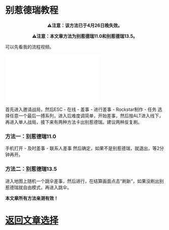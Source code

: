 # 别惹德瑞教程

<p align="center"><b>⚠注意：该方法已于4月26日晚失效。</b></p>
<p align="center"><b>⚠注意：本文章方法为别惹德瑞11.0和别惹德瑞13.5。</b></p>
<p>可以先看我的流程视频。</p>
<iframe src="//player.bilibili.com/player.html?aid=298264198&bvid=BV1DF411g7vR&cid=578225233&page=1" scrolling="no" border="0" frameborder="no" framespacing="0" allowfullscreen="true"> </iframe>
<p>首先进入邀请战局，然后ESC - 在线 - 差事 - 进行差事 - Rockstar制作 - 任务 选择任意一个最后一搏系列，进入后难度调简单，开始差事，然后按ALT进入线下，再进入单人战局，接下来有两种方法卡出别惹德瑞。建议两种反复刷。</p>

### 方法一：别惹德瑞11.0

<p>手机打开 - 及时差事 - 联系人差事 然后确定，如果不是别惹德瑞，就退出，等2分钟再开。</p>

### 方法二：别惹德瑞13.5

<p>进入地图上随机一个跳伞差事，然后进行，在结算画面点击“刷新”，如果没刷出别惹德瑞就自由模式，再进入跳伞。</p>
<p><b>本文章所有方法亲测有效！</p></b>

# <a href="/article/">返回文章选择</a>
